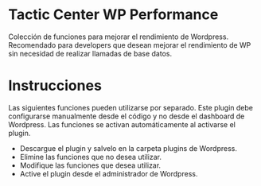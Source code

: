 # Tactic Center WP Performance
Colección de funciones para mejorar el rendimiento de Wordpress. Recomendado para developers que desean mejorar el rendimiento de WP sin necesidad de realizar llamadas de base datos.

# Instrucciones
Las siguientes funciones pueden utilizarse por separado. Este plugin debe configurarse manualmente desde el código y no desde el dashboard de Wordpress. Las funciones se activan automáticamente al activarse el plugin.

- Descargue el plugin y salvelo en la carpeta plugins de Wordpress.
- Elimine las funciones que no desea utilizar.
- Modifique las funciones que desea utilizar.
- Active el plugin desde el administrador de Wordpress.
